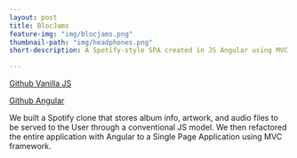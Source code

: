 ```yaml
---
layout: post
title: BlocJams
feature-img: "img/blocjams.png"
thumbnail-path: "img/headphones.png"
short-description: A Spotify-style SPA created in JS Angular using MVC

---
```

<a href="https://github.com/bumgardnera07/bloc-jams">Github Vanilla JS</a>

<a href="https://github.com/bumgardnera07/bloc-jams-angular">Github Angular</a>


We built a Spotify clone that stores album info, artwork, and audio files to be served to the User through a conventional JS model. We then refactored the entire application with Angular to a Single Page Application using MVC framework.
